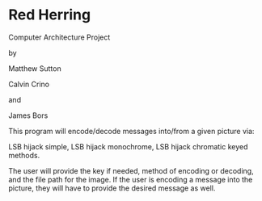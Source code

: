 # Red Herring


Computer Architecture Project

by 

Matthew Sutton 

Calvin Crino 

and 

James Bors

This program will encode/decode messages into/from a given picture via:

LSB hijack simple, LSB hijack monochrome, LSB hijack chromatic keyed methods.

The user will provide the key if needed, method of encoding or decoding, and the file path for the image. If the user is encoding a message into the picture, they will have to provide the desired message as well.
